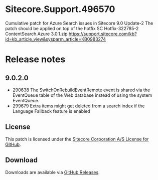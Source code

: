 # Sitecore.Support.496570
Cumulative patch for Azure Search issues in Sitecore 9.0 Update-2
The patch should be applied on top of the hotfix SC Hotfix-322785-2 ContentSearch.Azure 3.0.1.zip
https://support.sitecore.com/kb?id=kb_article_view&sysparm_article=KB0983274

# Release notes
## 9.0.2.0
* 290638 The SwitchOnRebuildEventRemote event is shared via the EventQueue table of the Web database instead of using the system EventQueue.
* 299679 Extra items might get deleted from a search index if the Language Fallback feature is enabled

## License  
This patch is licensed under the [Sitecore Corporation A/S License for GitHub](https://github.com/sitecoresupport/Sitecore.Support.496570/blob/master/LICENSE).  

## Download  
Downloads are available via [GitHub Releases](https://github.com/sitecoresupport/Sitecore.Support.496570/releases).  
